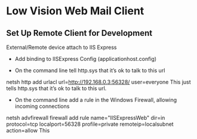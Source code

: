 # Low Vision Web Mail Client #



## Set Up Remote Client for Development ##

External/Remote device attach to IIS Express


* Add binding to IISExpress Config (applicationhost.config)

<binding protocol="http" bindingInformation="*:56328:192.168.0.3" />
 
* On the command line tell http.sys that it’s ok to talk to this url

netsh http add urlacl url=http://192.168.0.3:56328/ user=everyone
	This just tells http.sys that it’s ok to talk to this url.

* On the command line add a rule in the Windows Firewall, allowing incoming connections

netsh advfirewall firewall add rule name="IISExpressWeb" dir=in protocol=tcp localport=56328 profile=private remoteip=localsubnet action=allow
	This 